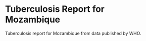 # Tuberculosis Report for Mozambique
Tuberculosis report for Mozambique from data published by WHO.
